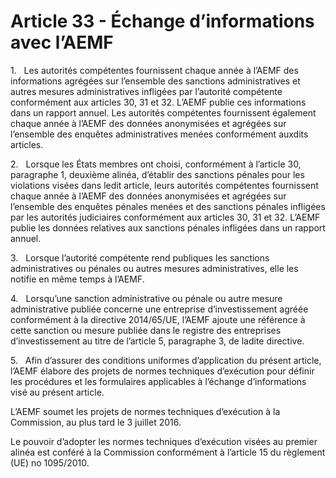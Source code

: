 # Article 33 - Échange d’informations avec l’AEMF


1.   Les autorités compétentes fournissent chaque année à l’AEMF des informations agrégées sur l’ensemble des sanctions administratives et autres mesures administratives infligées par l’autorité compétente conformément aux articles 30, 31 et 32. L’AEMF publie ces informations dans un rapport annuel. Les autorités compétentes fournissent également chaque année à l’AEMF des données anonymisées et agrégées sur l’ensemble des enquêtes administratives menées conformément auxdits articles.

2.   Lorsque les États membres ont choisi, conformément à l’article 30, paragraphe 1, deuxième alinéa, d’établir des sanctions pénales pour les violations visées dans ledit article, leurs autorités compétentes fournissent chaque année à l’AEMF des données anonymisées et agrégées sur l’ensemble des enquêtes pénales menées et des sanctions pénales infligées par les autorités judiciaires conformément aux articles 30, 31 et 32. L’AEMF publie les données relatives aux sanctions pénales infligées dans un rapport annuel.

3.   Lorsque l’autorité compétente rend publiques les sanctions administratives ou pénales ou autres mesures administratives, elle les notifie en même temps à l’AEMF.

4.   Lorsqu’une sanction administrative ou pénale ou autre mesure administrative publiée concerne une entreprise d’investissement agréée conformément à la directive 2014/65/UE, l’AEMF ajoute une référence à cette sanction ou mesure publiée dans le registre des entreprises d’investissement au titre de l’article 5, paragraphe 3, de ladite directive.

5.   Afin d’assurer des conditions uniformes d’application du présent article, l’AEMF élabore des projets de normes techniques d’exécution pour définir les procédures et les formulaires applicables à l’échange d’informations visé au présent article.

L’AEMF soumet les projets de normes techniques d’exécution à la Commission, au plus tard le 3 juillet 2016.

Le pouvoir d’adopter les normes techniques d’exécution visées au premier alinéa est conféré à la Commission conformément à l’article 15 du règlement (UE) no 1095/2010.
